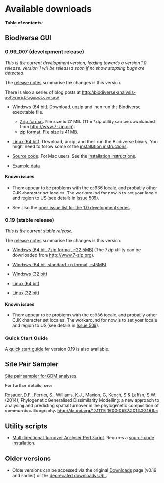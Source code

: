 # Available downloads #

**Table of contents**:


## Biodiverse GUI ##

### 0.99_007 (development release) ###

_This is the current development version, leading towards a version 1.0 release.  Version 1 will be released soon if no show stopping bugs are detected._

The [release notes](https://github.com/shawnlaffan/biodiverse/wiki/ReleaseNotes#version-099-007) summarise the changes in this version.

There is also a series of blog posts at http://biodiverse-analysis-software.blogspot.com.au/

* Windows (64 bit).  Download, unzip and then run the Biodiverse executable file.
  * [7zip format](http://biodiverse.unsw.edu.au/downloads/biodiverse_0.99_007_win64.7z). File size is 27 MB.  (The 7zip utility can be downloaded from http://www.7-zip.org).
  * [zip format](http://biodiverse.unsw.edu.au/downloads/biodiverse_0.99_007_win64.zip). File size is 41 MB.


* [Linux (64 bit)](http://biodiverse.unsw.edu.au/downloads/biodiverse_0.99_007_linux64.tar.gz).  Download, unzip, and then run the Biodiverse binary.  You might need to follow some of the [installation instructions](https://github.com/shawnlaffan/biodiverse/wiki/InstallationLinuxBinary).

* [Source code](http://biodiverse.unsw.edu.au/downloads/biodiverse_0.99_007_source.zip).  For Mac users.  See the [installation instructions](https://github.com/shawnlaffan/biodiverse/wiki/InstallationMacSource).

* [Example data](http://biodiverse.unsw.edu.au/downloads/biodiverse_0.99_004_example_data.7z)

#### Known issues ####

* There appear to be problems with the cp936 locale, and probably other CJK character set locales.  The workaround for now is to set your locale and region to US (see details in [Issue 506](/shawnlaffan/biodiverse/issues/06)).

* See also the [open issue list for the 1.0 development series](https://github.com/shawnlaffan/biodiverse/milestones/Release1.0).

### 0.19 (stable release) ###

_This is the current stable release._

The [release notes](https://github.com/shawnlaffan/biodiverse/wiki/ReleaseNotes#version-019) summarise the changes in this version.


* [Windows (64 bit, 7zip format, ~22.5MB)](http://dl.bintray.com/shawnlaffan/Biodiverse/biodiverse_0.19_win_x64.7z)  (The 7zip utility can be downloaded from http://www.7-zip.org).

* [Windows (64 bit, standard zip format, ~45MB)](http://biodiverse.unsw.edu.au/downloads/biodiverse_0.19_win_x64.zip)

* [Windows (32 bit)](http://dl.bintray.com/shawnlaffan/Biodiverse/biodiverse_0.19_win_x32.7z)

* [Linux (64 bit)](http://dl.bintray.com/shawnlaffan/Biodiverse/biodiverse_0.19_linux_x64.tar.gz)

* [Linux (32 bit)](http://dl.bintray.com/shawnlaffan/Biodiverse/biodiverse_0.19_linux_x32.tar.gz)

#### Known issues ####

  * There appear to be problems with the cp936 locale, and probably other CJK character set locales.  The workaround for now is to set your locale and region to US (see details in [Issue 506](/shawnlaffan/biodiverse/issues/06)).


### Quick Start Guide ###

A [quick start guide](http://biodiverse.unsw.edu.au/downloads/Biodiverse_Quick_Start_Guide_0.19.pdf) for version 0.19 is also available.


## Site Pair Sampler ##

[Site pair sampler for GDM analyses](https://code.google.com/p/biodiverse/downloads/detail?name=site_pair_sample_64bit.7z).

For further details, see:

Rosauer, D.F., Ferrier, S., Williams, K.J., Manion, G, Keogh, S & Laffan, S.W. (2014), Phylogenetic Generalised Dissimilarity Modelling: a new approach to analysing and predicting spatial turnover in the phylogenetic composition of communities. Ecography.  http://dx.doi.org/10.1111/j.1600-0587.2013.00466.x


## Utility scripts ##

* [Multidirectional Turnover Analyser Perl Script](https://code.google.com/p/biodiverse/downloads/detail?name=multidirectional_turnover_analyser.pl).  Requires a [source code installation](Installation).


## Older versions ##

* Older versions can be accessed via the original [Downloads](https://code.google.com/p/biodiverse/downloads/list) page (v0.19 and earlier) or the [deprecated downloads URL](http://biodiverse.unsw.edu.au/downloads/deprecated/).